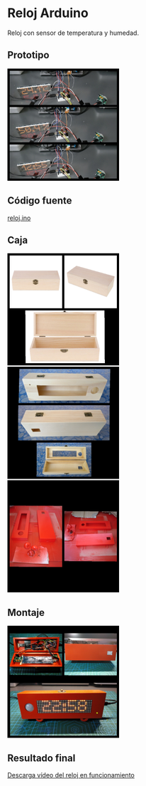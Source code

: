 # Reloj Arduino

Reloj con sensor de temperatura y humedad.

## Prototipo

<img alt="Prototipo" src="images/imagen1.jfif" width="50%">

## Código fuente

[reloj.ino](reloj.ino)

## Caja

<img alt="Caja básica" src="images/imagen2.jfif" width="50%">
<img alt="Caja adaptada" src="images/imagen3.jfif" width="50%">
<img alt="Caja pintada" src="images/imagen4.jfif" width="50%">

## Montaje

<img alt="Montaje" src="images/imagen5.jfif" width="50%">

## Resultado final

<a href="https://github.com/vjfernan/arduino-reloj/raw/main/video/video.mp4">Descarga vídeo del reloj en funcionamiento</a>
